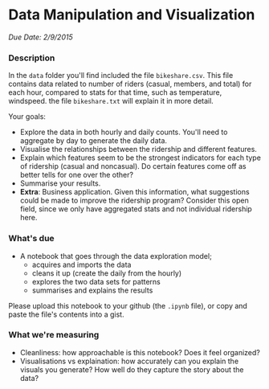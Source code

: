 # Data Manipulation and Visualization
*Due Date: 2/9/2015*

### Description
In the `data` folder you'll find included the file `bikeshare.csv`. This file contains data related to number of riders (casual, members, and total) for each hour, compared to stats for that time, such as temperature, windspeed. the file `bikeshare.txt` will explain it in more detail.

Your goals:
* Explore the data in both hourly and daily counts. You'll need to aggregate by day to generate the daily data.
* Visualise the relationships between the ridership and different features.
* Explain which features seem to be the strongest indicators for each type of ridership (casual and noncasual). Do certain features come off as better tells for one over the other?
* Summarise your results.
* **Extra**: Business application. Given this information, what suggestions could be made to improve the ridership program? Consider this open field, since we only have aggregated stats and not individual ridership here.

### What's due
* A notebook that goes through the data exploration model;
    * acquires and imports the data
    * cleans it up (create the daily from the hourly)
    * explores the two data sets for patterns
    * summarises and explains the results

Please upload this notebook to your github (the `.ipynb` file), or copy and paste the file's contents into a gist.

### What we're measuring
* Cleanliness: how approachable is this notebook? Does it feel organized?
* Visualisations vs explaination: how accurately can you explain the visuals you generate? How well do they capture the story about the data?

